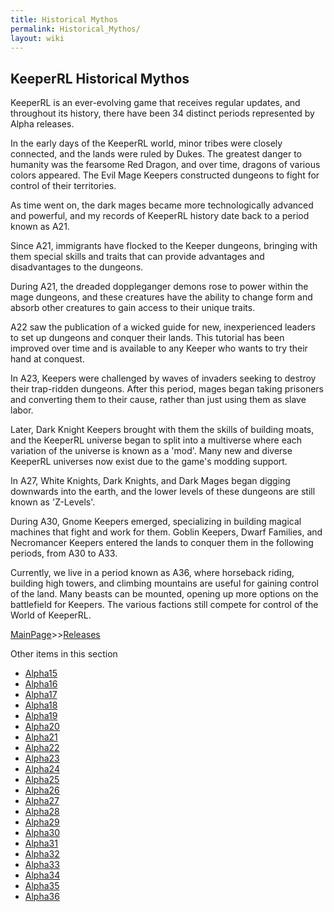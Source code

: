 ```yaml
---
title: Historical Mythos
permalink: Historical_Mythos/
layout: wiki
---
```


KeeperRL Historical Mythos
--------------------------

KeeperRL is an ever-evolving game that receives regular updates, and throughout its history, there have been 34 distinct periods represented by Alpha releases.


In the early days of the KeeperRL world, minor tribes were closely connected, and the lands were ruled by Dukes. The greatest danger to humanity was the fearsome Red Dragon, and over time, dragons of various colors appeared. The Evil Mage Keepers constructed dungeons to fight for control of their territories.


As time went on, the dark mages became more technologically advanced and powerful, and my records of KeeperRL history date back to a period known as A21.


Since A21, immigrants have flocked to the Keeper dungeons, bringing with them special skills and traits that can provide advantages and disadvantages to the dungeons.


During A21, the dreaded doppleganger demons rose to power within the mage dungeons, and these creatures have the ability to change form and absorb other creatures to gain access to their unique traits.


A22 saw the publication of a wicked guide for new, inexperienced leaders to set up dungeons and conquer their lands. This tutorial has been improved over time and is available to any Keeper who wants to try their hand at conquest.


In A23, Keepers were challenged by waves of invaders seeking to destroy their trap-ridden dungeons. After this period, mages began taking prisoners and converting them to their cause, rather than just using them as slave labor.


Later, Dark Knight Keepers brought with them the skills of building moats, and the KeeperRL universe began to split into a multiverse where each variation of the universe is known as a 'mod'. Many new and diverse KeeperRL universes now exist due to the game's modding support.


In A27, White Knights, Dark Knights, and Dark Mages began digging downwards into the earth, and the lower levels of these dungeons are still known as 'Z-Levels'.


During A30, Gnome Keepers emerged, specializing in building magical machines that fight and work for them. Goblin Keepers, Dwarf Families, and Necromancer Keepers entered the lands to conquer them in the following periods, from A30 to A33.


Currently, we live in a period known as A36, where horseback riding, building high towers, and climbing mountains are useful for gaining control of the land. Many beasts can be mounted, opening up more options on the battlefield for Keepers. The various factions still compete for control of the World of KeeperRL.


[MainPage](/keeperrl_wiki/ "wikilink")>>[Releases](/keeperrl_wiki/Releases "wikilink")

Other items in this section
-    [Alpha15](/keeperrl_wiki/Alpha15 "wikilink")
-    [Alpha16](/keeperrl_wiki/Alpha16 "wikilink")
-    [Alpha17](/keeperrl_wiki/Alpha17 "wikilink")
-    [Alpha18](/keeperrl_wiki/Alpha18 "wikilink")
-    [Alpha19](/keeperrl_wiki/Alpha19 "wikilink")
-    [Alpha20](/keeperrl_wiki/Alpha20 "wikilink")
-    [Alpha21](/keeperrl_wiki/Alpha21 "wikilink")
-    [Alpha22](/keeperrl_wiki/Alpha22 "wikilink")
-    [Alpha23](/keeperrl_wiki/Alpha23 "wikilink")
-    [Alpha24](/keeperrl_wiki/Alpha24 "wikilink")
-    [Alpha25](/keeperrl_wiki/Alpha25 "wikilink")
-    [Alpha26](/keeperrl_wiki/Alpha26 "wikilink")
-    [Alpha27](/keeperrl_wiki/Alpha27 "wikilink")
-    [Alpha28](/keeperrl_wiki/Alpha28 "wikilink")
-    [Alpha29](/keeperrl_wiki/Alpha29 "wikilink")
-    [Alpha30](/keeperrl_wiki/Alpha30 "wikilink")
-    [Alpha31](/keeperrl_wiki/Alpha31 "wikilink")
-    [Alpha32](/keeperrl_wiki/Alpha32 "wikilink")
-    [Alpha33](/keeperrl_wiki/Alpha33 "wikilink")
-    [Alpha34](/keeperrl_wiki/Alpha34 "wikilink")
-    [Alpha35](/keeperrl_wiki/Alpha35 "wikilink")
-    [Alpha36](/keeperrl_wiki/Alpha36 "wikilink")
